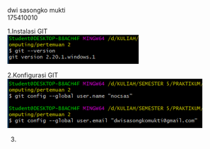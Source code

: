 dwi sasongko mukti  
175410010

1.Instalasi GIT    
![0](image/0.png)

2.Konfigurasi GIT  
![1](image/1.png)

3.